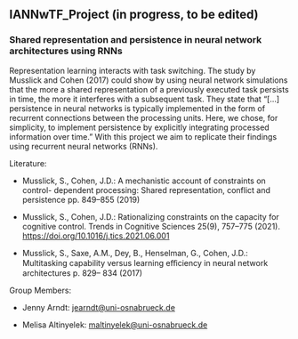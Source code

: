 ## IANNwTF_Project (in progress, to be edited)

### Shared representation and persistence in neural network architectures using RNNs

Representation learning interacts with task switching. The study by Musslick and Cohen (2017) could show by using neural network simulations that the more a shared representation of a previously executed task persists in time, the more it interferes with a subsequent task. They state that “[...] persistence in neural networks is typically implemented in the form of recurrent connections between the processing units. Here, we chose, for simplicity, to implement persistence by explicitly integrating processed information over time.” With this project we aim to replicate their findings using recurrent neural networks (RNNs).


Literature:

- Musslick, S., Cohen, J.D.: A mechanistic account of constraints on control- dependent processing: Shared representation, conflict and persistence pp. 849–855 (2019)
  
- Musslick, S., Cohen, J.D.: Rationalizing constraints on the capacity for cognitive control. Trends in Cognitive Sciences 25(9), 757–775 (2021). https://doi.org/10.1016/j.tics.2021.06.001
  
- Musslick, S., Saxe, A.M., Dey, B., Henselman, G., Cohen, J.D.: Multitasking capability versus learning eﬀiciency in neural network architectures p. 829– 834 (2017)
 

Group Members:

- Jenny Arndt: jearndt@uni-osnabrueck.de
  
- Melisa Altinyelek: maltinyelek@uni-osnabrueck.de
